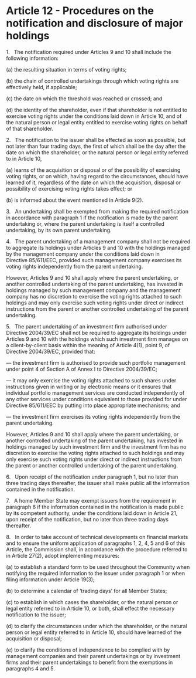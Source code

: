 # Article 12 - Procedures on the notification and disclosure of major holdings


1.   The notification required under Articles 9 and 10 shall include the following information:

(a) the resulting situation in terms of voting rights;

(b) the chain of controlled undertakings through which voting rights are effectively held, if applicable;

(c) the date on which the threshold was reached or crossed; and

(d) the identity of the shareholder, even if that shareholder is not entitled to exercise voting rights under the conditions laid down in Article 10, and of the natural person or legal entity entitled to exercise voting rights on behalf of that shareholder.

2.   The notification to the issuer shall be effected as soon as possible, but not later than four trading days, the first of which shall be the day after the date on which the shareholder, or the natural person or legal entity referred to in Article 10,

(a) learns of the acquisition or disposal or of the possibility of exercising voting rights, or on which, having regard to the circumstances, should have learned of it, regardless of the date on which the acquisition, disposal or possibility of exercising voting rights takes effect; or

(b) is informed about the event mentioned in Article 9(2).

3.   An undertaking shall be exempted from making the required notification in accordance with paragraph 1 if the notification is made by the parent undertaking or, where the parent undertaking is itself a controlled undertaking, by its own parent undertaking.

4.   The parent undertaking of a management company shall not be required to aggregate its holdings under Articles 9 and 10 with the holdings managed by the management company under the conditions laid down in Directive 85/611/EEC, provided such management company exercises its voting rights independently from the parent undertaking.

However, Articles 9 and 10 shall apply where the parent undertaking, or another controlled undertaking of the parent undertaking, has invested in holdings managed by such management company and the management company has no discretion to exercise the voting rights attached to such holdings and may only exercise such voting rights under direct or indirect instructions from the parent or another controlled undertaking of the parent undertaking.

5.   The parent undertaking of an investment firm authorised under Directive 2004/39/EC shall not be required to aggregate its holdings under Articles 9 and 10 with the holdings which such investment firm manages on a client-by-client basis within the meaning of Article 4(1), point 9, of Directive 2004/39/EC, provided that:

— the investment firm is authorised to provide such portfolio management under point 4 of Section A of Annex I to Directive 2004/39/EC;

— it may only exercise the voting rights attached to such shares under instructions given in writing or by electronic means or it ensures that individual portfolio management services are conducted independently of any other services under conditions equivalent to those provided for under Directive 85/611/EEC by putting into place appropriate mechanisms; and

— the investment firm exercises its voting rights independently from the parent undertaking.

However, Articles 9 and 10 shall apply where the parent undertaking, or another controlled undertaking of the parent undertaking, has invested in holdings managed by such investment firm and the investment firm has no discretion to exercise the voting rights attached to such holdings and may only exercise such voting rights under direct or indirect instructions from the parent or another controlled undertaking of the parent undertaking.

6.   Upon receipt of the notification under paragraph 1, but no later than three trading days thereafter, the issuer shall make public all the information contained in the notification.

7.   A home Member State may exempt issuers from the requirement in paragraph 6 if the information contained in the notification is made public by its competent authority, under the conditions laid down in Article 21, upon receipt of the notification, but no later than three trading days thereafter.

8.   In order to take account of technical developments on financial markets and to ensure the uniform application of paragraphs 1, 2, 4, 5 and 6 of this Article, the Commission shall, in accordance with the procedure referred to in Article 27(2), adopt implementing measures:

(a) to establish a standard form to be used throughout the Community when notifying the required information to the issuer under paragraph 1 or when filing information under Article 19(3);

(b) to determine a calendar of ‘trading days’ for all Member States;

(c) to establish in which cases the shareholder, or the natural person or legal entity referred to in Article 10, or both, shall effect the necessary notification to the issuer;

(d) to clarify the circumstances under which the shareholder, or the natural person or legal entity referred to in Article 10, should have learned of the acquisition or disposal;

(e) to clarify the conditions of independence to be complied with by management companies and their parent undertakings or by investment firms and their parent undertakings to benefit from the exemptions in paragraphs 4 and 5.
